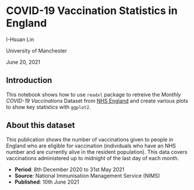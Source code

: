# COVID-19 Vaccination Statistics in England

I-Hsuan Lin

University of Manchester

June 20, 2021

## Introduction

This notebook shows how to use `readxl` package to retreive the *Monthly COVID-19 Vaccinations* Dataset from
[NHS England](https://www.england.nhs.uk/statistics/statistical-work-areas/covid-19-vaccinations/) and create various plots to show key statistics with `ggplot2`.

## About this dataset

This publication shows the number of vaccinations given to people in England who are eligible for vaccination (individuals who have an NHS number and are currently alive in the resident population). This data covers vaccinations administered up to midnight of the last day of each month.

- **Period**: 8th December 2020 to 31st May 2021
- **Source**: National Immunisation Management Service (NIMS)
- **Published**: 10th June 2021

